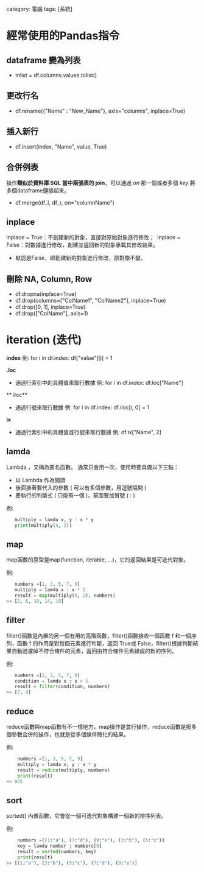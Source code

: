 category: 電腦
tags: [系統]

# 經常使用的Pandas指令

## dataframe 變為列表

- mlist = df.columns.values.tolist()

## 更改行名

-  df.rename({"Name" : "New_Name"}, axis="columns", inplace=True)

## 插入新行

- df.insert(index, "Name", value, True)

## 合併例表

操作**類似於資料庫 SQL 當中兩張表的 join**，可以通過 *on* 那一個或者多個 *key* 將多個dataframe鏈接起來。

- df.merge(df_l, df_r, on="columnName")

## inplace

  inplace = True：不創建新的對象，直接對原始對象進行修改；
 ​ inplace = False：對數據進行修改，創建並返回新的對象承載其修改結果。
  - 默認是False，即創建新的對象進行修改，原對像不變。


## 刪除 NA, Column, Row

- df.dropna(inplace=True)
- df.drop(columns=["ColName1", "ColName2"], inplace=True)
- df.drop([0, 1], inplace=True)
- df.drop(["ColName"], axis=1)


# iteration (迭代)

**index**
   例:
   for i in df.index:
       df["value"][i] = 1

**.loc** 
 - 通過行索引中的具體值來取行數據 
    例: 
    for i in df.index:
         df.loc["Name"]

** iloc**
 - 通過行號來取行數據
    例: 
    for i in df.index:
        df.iloc[i, 0] = 1
 
**ix**
 - 通過行索引中的具體值或行號來取行數據
    例: df.ix["Name", 2]


## lamda

Lambda ，又稱為匿名函數。 通常只會用一次，使用時要具備以下三點：

  - 以 Lambda 作為開頭
  - 後面接著要代入的參數 ( 可以有多個參數，用逗號隔開 )
  - 要執行的判斷式 ( 只能有一個 )，前面要加冒號 ( : )
  
  例:
  ```python
     multiply = lamda x, y : x * y
     print(multiply(4, 2))
  ```
  
## map

map函數的原型是map(function, iterable, …)，它的返回結果是可迭代對象。

  例:
  ```python
     numbers =[1, 3, 5, 7, 9]
     multiply = lamda x : x * 2
     result = map(multiply(4, 2), numbers)
  >> [2, 6, 10, 14, 18]
  ```

## filter

filter()函數是內置的另一個有用的高階函數，filter()函數接收一個函數 f 和一個序列，函數 f 的作用是對每個元素進行判斷，返回 True或 False，filter()根據判斷結果自動過濾掉不符合條件的元素，返回由符合條件元素組成的新的序列。

  例:
  ```python
     numbers =[1, 3, 5, 7, 9]
     condition = lamda x : x > 5
     result = filter(condition, numbers)
  >> [7, 9]   
  ```

## reduce

reduce函數與map函數有不一樣地方，map操作是並行操作，reduce函數是把多個參數合併的操作，也就是從多個條件簡化的結果。

  例:
  
 ```python
     numbers =[1, 3, 5, 7, 9]
     multiply = lamda x, y : x * y
     result = reduce(multiply, numbers)
     print(result)
 >> 945
```

## sort

sorted() 內置函數，它會從一個可迭代對象構建一個新的排序列表。

  例:
  
 ```python
     numbers =[(1:"a"), (7:"d"), (9:"e"), (3:"b"), (5:"c")]
     key = lamda number : numbers[0]
     result = sorted(numbers, key)
     print(result)
 >> [(1:"a"), (3:"b"), (5:"c"), (7:"d"), (9:"e")]
```










